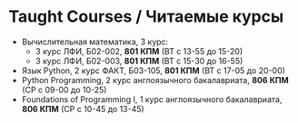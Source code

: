 # Taught Courses / Читаемые курсы
- Вычислительная математика, 3 курс:
  - 3 курс ЛФИ, Б02-002, **801 КПМ** (ВТ с 13-55 до 15-20)
  - 3 курс ЛФИ, Б02-003, **801 КПМ** (ВТ с 15-30 до 16-55)
- Язык Python, 2 курс ФАКТ, Б03-105, **801 КПМ** (ВТ с 17-05 до 20-00)
- Python Programming, 2 курс англоязычного бакалавриата, **806 КПМ** (СР с 09-00 до 10-25)
- Foundations of Programming I, 1 курс англоязычного бакалавриата, **806 КПМ** (СР с 10-45 до 13-45)
